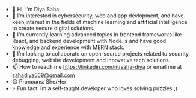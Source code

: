 - 👋 Hi, I’m Diya Saha
- 👀 I’m interested in cybersecurity, web and app devlopment, and have keen interest in the fields of machine learning and artificial intelligence to create secure digital solutions.
- 🌱 I’m currently learning advanced topics in frontend frameworks like React, and backend development with Node.js and have good knowledge and experience with MERN stack.
- 💞️ I’m looking to collaborate on open-source projects related to security, debugging, website development and innovative tech solutions.
- 📫 How to reach me https://linkedin.com/in/saha-diya or email me at sahadiya569@gmail.com
- 😄 Pronouns: She/Her
- ⚡ Fun fact: Im a self-taught developer who loves solving puzzles ;)

<!---
Diya-Saha2005/Diya-Saha2005 is a ✨ special ✨ repository because its `README.md` (this file) appears on your GitHub profile.
You can click the Preview link to take a look at your changes.
--->
